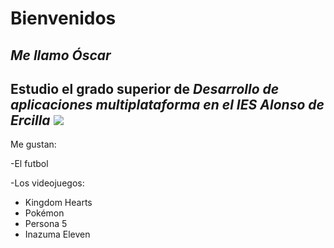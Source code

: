 # Bienvenidos
## *Me llamo Óscar*
###
Estudio el grado superior de **Desarrollo de aplicaciones multiplataforma* en el **IES Alonso de Ercilla* <img src=https://pbs.twimg.com/profile_images/471257498830139392/Raio_48T_400x400.jpeg>**
---
Me gustan:

-El futbol

-Los videojuegos:
  - Kingdom Hearts
  - Pokémon
  - Persona 5
  - Inazuma Eleven



<!--![Logo Ercilla](imagen/Raio_48T_400x400.jpeg)-->


<!--
**politoadnu-nob/politoadnu-nob** is a ✨ _special_ ✨ repository because its `README.md` (this file) appears on your GitHub profile.

Here are some ideas to get you started:

- 🔭 I’m currently working on ...
- 🌱 I’m currently learning ...
- 👯 I’m looking to collaborate on ...
- 🤔 I’m looking for help with ...
- 💬 Ask me about ...
- 📫 How to reach me: ...
- 😄 Pronouns: ...
- ⚡ Fun fact: ...
-->
